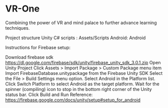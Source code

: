 # VR-One
Combining the power of VR and mind palace to further advance learning techniques.

Project structure Unity C# scripts : Assets/Scripts Android: Android

Instructions for Firebase setup:

Download firebase sdk https://dl.google.com/firebase/sdk/unity/firebase_unity_sdk_3.0.1.zip
Open Unity Project
Click Assets > Import Package > Custom Package menu item
Import FirebaseDatabase.unitypackage from the Firebase Unity SDK
Select the File > Build Settings menu option.
Select Android in the Platform list.
Click Switch Platform to select Android as the target platform.
Wait for the spinner (compiling) icon to stop in the bottom right corner of the Unity status bar.
Click Build and Run
Reference: https://firebase.google.com/docs/unity/setup#setup_for_android
